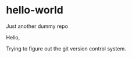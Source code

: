 # hello-world
Just another dummy repo


Hello,

Trying to figure out the git version control system.
